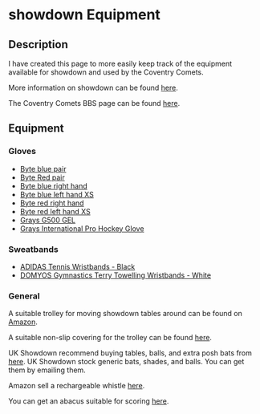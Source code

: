 # showdown Equipment

## Description

I have created this page to more easily keep track of the equipment available for showdown and used by the Coventry Comets.

More information on showdown can be found [here](https://britishblindsport.org.uk/az/showdown).

The Coventry Comets BBS page can be found [here](https://britishblindsport.org.uk/directory/coventry-comets-showdown-club).

## Equipment

### Gloves

- [Byte blue pair](https://www.decathlon.co.uk/p/mp/byte/byte-club-hockey-glove-pair-blue/_/R-p-938c6164-33f1-438c-8134-029280020c02?mc=938c6164-33f1-438c-8134-029280020c02_c5)
- [Byte Red pair](https://www.decathlon.co.uk/p/mp/byte/byte-club-hockey-glove-red-pair/_/R-p-297bed65-7b33-4790-b135-b822e9ab7abd)
- [Byte blue right hand](https://www.decathlon.co.uk/p/mp/byte/byte-club-hockey-glove-blue-right-hand/_/R-p-487c28bc-dfd2-4e14-b29d-eec400e55baa)
- [Byte blue left hand XS](https://www.decathlon.co.uk/p/mp/byte/byte-club-left-hand-hockey-glove-blue/_/R-p-6566cd38-247d-4344-9b00-1ca004dd7b0e?mc=6566cd38-247d-4344-9b00-1ca004dd7b0e_c5)
- [Byte red right hand](https://www.decathlon.co.uk/p/mp/byte/byte-club-hockey-glove-red-right-hand/_/R-p-5d0ff724-1d9d-4ef3-ae6f-31e63a7c67df?mc=5d0ff724-1d9d-4ef3-ae6f-31e63a7c67df_c14)
- [Byte red left hand XS](https://www.decathlon.co.uk/p/mp/byte/byte-club-left-hand-hockey-glove-red/_/R-p-bca449f1-fc35-4d03-af2d-aaf5b291d3b2?mc=bca449f1-fc35-4d03-af2d-aaf5b291d3b2_c14)
- [Grays G500 GEL](https://www.newitts.com/grays-g500-gel-hockey-gloves)
- [Grays International Pro Hockey Glove](https://ajsports.co.uk/products/grays-international-pro-hockey-glove-2024-2025?variant=52483998286173&country=GB&currency=GBP&utm_medium=product_sync&utm_source=google&utm_content=sag_organic&utm_campaign=sag_organic&nis=7)

### Sweatbands

- [ADIDAS Tennis Wristbands - Black](https://www.decathlon.co.uk/p/tennis-wristbands-black/_/R-p-X8741701)
- [DOMYOS Gymnastics Terry Towelling Wristbands - White](https://www.decathlon.co.uk/p/gymnastics-terry-towelling-wristbands-white/_/R-p-338502)

### General

A suitable trolley for moving showdown tables around can be found on [Amazon](https://www.amazon.co.uk/Drywall-Plasterboard-Trolley-factories-warehouses/dp/B0DCBYW7FH/ref=sr_1_24?content-id=amzn1.sym.ef09a250-d205-4fa1-90eb-3297dff95e02%3Aamzn1.sym.ef09a250-d205-4fa1-90eb-3297dff95e02&dib=eyJ2IjoiMSJ9.ASDdOZ9ULbjSrtzi1mSN5gJX9tXpg6ygaTofZwZHzVEpORBHhqjLjiHoBLlswZm04nZfoon4f9DZ4O2BORCipuUSQXqw2pzq1N4Un14ON7SF32j1s4DVmIBnKTYrqHU0nerI8LPv9oNvOvf7sukkHLzVun4QqCVrJVQQx1rDoxoVat4-pyu47PUYeE2PpTsV3fgLCOLKc2qTueTpZhJeeNtirTS98YYVxOuhGkQ6MJhNwVKW0ViGSuNBfeBmsijGxYoph0Alz0PKAYA15Veay1wg68Ejx32xnneTiotrGPg.BJsluAO1bZiDvVkroEi-0xzgabYp6e0SFJOGtcBwsdg&dib_tag=se&keywords=panel+trolley&nsdOptOutParam=true&pd_rd_r=0b56ae65-0cfc-4dd9-9ac3-49d1d199ed37&pd_rd_w=vCz3s&pd_rd_wg=4ku1J&pf_rd_p=ef09a250-d205-4fa1-90eb-3297dff95e02&pf_rd_r=SX33G7BGZ3221Y1A2VSH&qid=1727291248&sr=8-24&ufe=app_do%3Aamzn1.fos.d7e5a2de-8759-4da3-993c-d11b6e3d217f).

A suitable non-slip covering for the trolley can be found [here](https://www.amazon.co.uk/Auckpure-Multipurpose-Non-Slip-80X130CM-Waterproof/dp/B08F41ZVYM/ref=sr_1_5?crid=333BD6UPHM93N&dib=eyJ2IjoiMSJ9.yW1nwjN1qACDVZhA8Xlh9-uMPld9ev4X5UZiIM0qdrt1up23AYibMHVY9IHb5MPwRPj5UfQmF-a_QQfAwOCI2JXJJjOylU1K224wUqcwoCRISuU_Ng_s9KnFvCEaqgSVFoiVezX2LU4BogZcogidaxsOF17f5bp0Pkuq8mbBFWJiFXTWJtUKzXfZVhdH0V7i2CmADItzoDfyDmLvSUiLX5N7O6FkDLITQFAsrhnn1dVthUqh872ZWnTijaA5SuDhBp_rSKBq8z0YpnEYEJrMHh1b4Ip2iR5agDiPQY2_OD0.yLBPt-rc4Vf3ytVm2BzeZZO6_akXT7IRyvtS29FVHJU&dib_tag=se&keywords=non%2Bslip%2Bmatt&qid=1732265080&sprefix=non%2Bslip%2Bmatt%2Caps%2C117&sr=8-5&th=1).

UK Showdown recommend buying tables, balls, and extra posh bats from [here](http://www.showdown-stoly.com/en/parameters.php). UK Showdown stock generic bats, shades, and balls. You can get them by emailing them.

Amazon sell a rechargeable whistle [here](https://www.amazon.co.uk/dp/B0CRBHH2CG?ref=ppx_yo2ov_dt_b_fed_asin_title&th=1).

You can get an abacus suitable for scoring [here](https://www.amazon.co.uk/Mathematical-Calculation-Calculating-Arithmetic-Mathematic/dp/B086JNC8PF/ref=sxin_15_pa_sp_search_thematic_sspa?content-id=amzn1.sym.53eb810c-a9e1-4b5a-8dea-dcfb4bc54067%3Aamzn1.sym.53eb810c-a9e1-4b5a-8dea-dcfb4bc54067&crid=1TAYXJX7PEFFK&cv_ct_cx=abacus&keywords=abacus&nsdOptOutParam=true&pd_rd_i=B086JNC8PF&pd_rd_r=09e25296-efd1-406c-8dd8-47c89e6178b5&pd_rd_w=Cjjsv&pd_rd_wg=dMXNW&pf_rd_p=53eb810c-a9e1-4b5a-8dea-dcfb4bc54067&pf_rd_r=04RVNFTS09V2ZCM8S0WE&qid=1737622955&sbo=RZvfv%2F%2FHxDF%2BO5021pAnSA%3D%3D&sprefix=abacus%2Caps%2C91&sr=1-2-76163601-3bc5-4bd6-b454-ded14c50366a-spons&sp_csd=d2lkZ2V0TmFtZT1zcF9zZWFyY2hfdGhlbWF0aWM&th=1).
